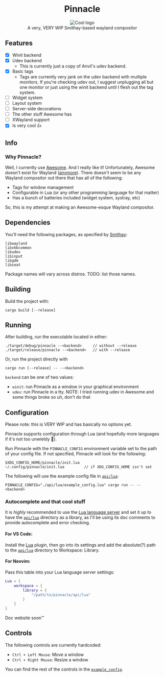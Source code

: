 # <div align="center">Pinnacle</div>
<div align="center">
    <picture>
        <source media="(prefers-color-scheme: dark)" srcset="/assets/cool_logo_dark_theme.png">
        <source media="(prefers-color-scheme: light)" srcset="/assets/cool_logo_light_theme.png">
        <img alt="Cool logo" src="/assets/cool_logo_dark_theme.png">
    </picture>
</div>

<div align="center">
    A very, VERY WIP Smithay-based wayland compositor
</div>

## Features
- [x] Winit backend
- [x] Udev backend
    - This is currently just a copy of Anvil's udev backend.
- [x] Basic tags
    - Tags are currently very jank on the udev backend with multiple monitors. If you're checking udev out, I suggest unplugging all but one monitor or just using the winit backend until I flesh out the tag system.
- [ ] Widget system
- [ ] Layout system
- [ ] Server-side decorations
- [ ] The other stuff Awesome has
- [ ] XWayland support
- [x] Is very cool :thumbsup:

## Info
### Why Pinnacle?
Well, I currently use [Awesome](https://github.com/awesomeWM/awesome). And I really like it! Unfortunately, Awesome doesn't exist for Wayland ([anymore](http://way-cooler.org/blog/2020/01/09/way-cooler-post-mortem.html)). There doesn't seem to be any Wayland compositor out there that has all of the following:
- Tags for window management
- Configurable in Lua (or any other programming language for that matter)
- Has a bunch of batteries included (widget system, systray, etc)

So, this is my attempt at making an Awesome-esque Wayland compositor.

## Dependencies
You'll need the following packages, as specified by [Smithay](https://github.com/Smithay/smithay):
```
libwayland
libxkbcommon
libudev
libinput
libgdm
libseat
```
Package names will vary across distros. TODO: list those names.

## Building
Build the project with:
```
cargo build [--release]
```

## Running
After building, run the executable located in either:
```
./target/debug/pinnacle --<backend>     // without --release
./target/release/pinnacle --<backend>   // with --release
```

Or, run the project directly with 
```
cargo run [--release] -- --<backend>
```

`backend` can be one of two values:

- `winit`: run Pinnacle as a window in your graphical environment
- `udev`: run Pinnacle in a tty. NOTE: I tried running udev in Awesome and some things broke so uh, don't do that

## Configuration
Please note: this is VERY WIP and has basically no options yet.

Pinnacle supports configuration through Lua (and hopefully more languages if it's not too unwieldy :crab:).

Run Pinnacle with the `PINNACLE_CONFIG` environment variable set to the path of your config file. If not specified, Pinnacle will look for the following: 
```
$XDG_CONFIG_HOME/pinnacle/init.lua
~/.config/pinnacle/init.lua         // if XDG_CONFIG_HOME isn't set
```
The following will use the example config file in [`api/lua`](api/lua):
```
PINNACLE_CONFIG="./api/lua/example_config.lua" cargo run -- --<backend>
```

### Autocomplete and that cool stuff
It is *highly* recommended to use the [Lua language server](https://github.com/LuaLS/lua-language-server) and set it up to have the [`api/lua`](api/lua) directory as a library, as I'll be using its doc comments to provide autocomplete and error checking.

#### For VS Code:
Install the [Lua](https://marketplace.visualstudio.com/items?itemName=sumneko.lua) plugin, then go into its settings and add the absolute(?) path to the [`api/lua`](api/lua) directory to Workspace: Library.

#### For Neovim:
Pass this table into your Lua language server settings:
```lua
Lua = {
    workspace = {
        library = {
            "/path/to/pinnacle/api/lua"
        }
    }
}
```

Doc website soon:tm:

## Controls
The following controls are currently hardcoded:

- `Ctrl + Left Mouse`: Move a window
- `Ctrl + Right Mouse`: Resize a window

You can find the rest of the controls in the [`example_config`](api/lua/example_config.lua).
